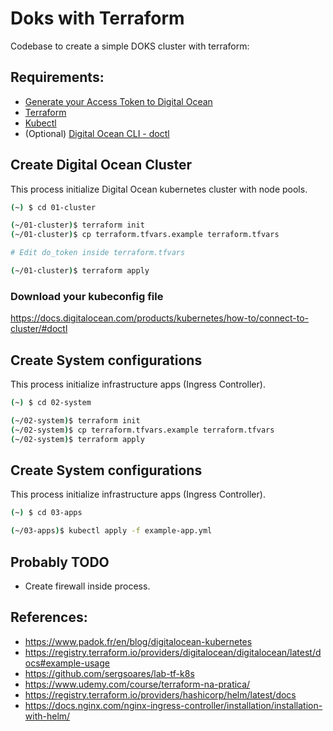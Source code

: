# Doks with Terraform

Codebase to create a simple DOKS cluster with terraform:

## Requirements:

- [Generate your Access Token to Digital Ocean](https://docs.digitalocean.com/reference/api/create-personal-access-token/)
- [Terraform](https://www.terraform.io/downloads.html)
- [Kubectl](https://kubernetes.io/docs/tasks/tools/)
- (Optional) [Digital Ocean CLI - doctl](https://github.com/digitalocean/doctl/releases)

## Create Digital Ocean Cluster

This process initialize Digital Ocean kubernetes cluster with node pools.

```bash
(~) $ cd 01-cluster

(~/01-cluster)$ terraform init
(~/01-cluster)$ cp terraform.tfvars.example terraform.tfvars

# Edit do_token inside terraform.tfvars

(~/01-cluster)$ terraform apply

```

### Download your kubeconfig file

https://docs.digitalocean.com/products/kubernetes/how-to/connect-to-cluster/#doctl

## Create System configurations

This process initialize infrastructure apps (Ingress Controller).

```bash
(~) $ cd 02-system

(~/02-system)$ terraform init
(~/02-system)$ cp terraform.tfvars.example terraform.tfvars
(~/02-system)$ terraform apply

```

## Create System configurations

This process initialize infrastructure apps (Ingress Controller).

```bash
(~) $ cd 03-apps

(~/03-apps)$ kubectl apply -f example-app.yml
```


## Probably TODO

- Create firewall inside process.

## References:

- https://www.padok.fr/en/blog/digitalocean-kubernetes
- https://registry.terraform.io/providers/digitalocean/digitalocean/latest/docs#example-usage
- https://github.com/sergsoares/lab-tf-k8s
- https://www.udemy.com/course/terraform-na-pratica/
- https://registry.terraform.io/providers/hashicorp/helm/latest/docs
- https://docs.nginx.com/nginx-ingress-controller/installation/installation-with-helm/
